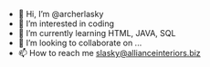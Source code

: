 - 👋 Hi, I’m @archerlasky
- 👀 I’m interested in coding
- 🌱 I’m currently learning HTML, JAVA, SQL
- 💞️ I’m looking to collaborate on ...
- 📫 How to reach me slasky@allianceinteriors.biz

<!---
archerlasky/archerlasky is a ✨ special ✨ repository because its `README.md` (this file) appears on your GitHub profile.
You can click the Preview link to take a look at your changes.
--->
